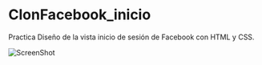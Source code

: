 # ClonFacebook_inicio
Practica
Diseño de la vista inicio de sesión de Facebook con HTML y CSS.

![ScreenShot](https://raw.github.com/Gamas-G/ClonFacebook_inicio/master/Screen/Screen.png)
